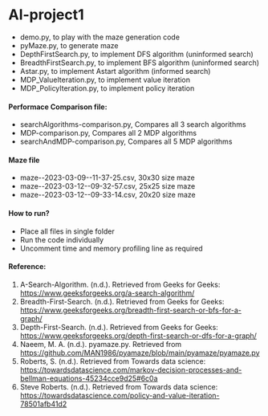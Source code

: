 # AI-project1
- demo.py, to play with the maze generation code
- pyMaze.py, to generate maze
- DepthFirstSearch.py, to implement DFS algorithm (uninformed search)
- BreadthFirstSearch.py, to implement BFS algorithm (uninformed search)
- Astar.py, to implement Astart algorithm (informed search)
- MDP_ValueIteration.py, to implement value iteration
- MDP_PolicyIteration.py, to implement policy iteration

#### Performace Comparison file:
 - searchAlgorithms-comparison.py, Compares all 3 search algorithms
 - MDP-comparison.py, Compares all 2 MDP algorithms
 - searchAndMDP-comparison.py, Compares all 5 MDP algorithms

#### Maze file
 - maze--2023-03-09--11-37-25.csv, 30x30 size maze
 - maze--2023-03-12--09-32-57.csv, 25x25 size maze
 - maze--2023-03-12--09-33-14.csv, 20x20 size maze

#### How to run?
 - Place all files in single folder
 - Run the code individually
 - Uncomment time and memory profiling line as required


#### Reference:
1) A-Search-Algorithm. (n.d.). Retrieved from Geeks for Geeks: https://www.geeksforgeeks.org/a-search-algorithm/
2) Breadth-First-Search. (n.d.). Retrieved from Geeks for Geeks: https://www.geeksforgeeks.org/breadth-first-search-or-bfs-for-a-graph/
3) Depth-First-Search. (n.d.). Retrieved from Geeks for Geeks: https://www.geeksforgeeks.org/depth-first-search-or-dfs-for-a-graph/
4) Naeem, M. A. (n.d.). pyamaze.py. Retrieved from https://github.com/MAN1986/pyamaze/blob/main/pyamaze/pyamaze.py
5) Roberts, S. (n.d.). Retrieved from Towards data science: https://towardsdatascience.com/markov-decision-processes-and-bellman-equations-45234cce9d25#6c0a
6) Steve Roberts. (n.d.). Retrieved from Towards data science: https://towardsdatascience.com/policy-and-value-iteration-78501afb41d2


